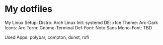 # My dotfiles

My Linux Setup:
Distro:       Arch Linux
Init:         systemd
DE:           xfce
Theme:        Arc-Dark
Icons:        Arc
Term:         Gnome-Terminal
Def-Font:     Noto Sans
Mono-Font:    TBD


Used Apps: polybar, compton, dunst, rofi
